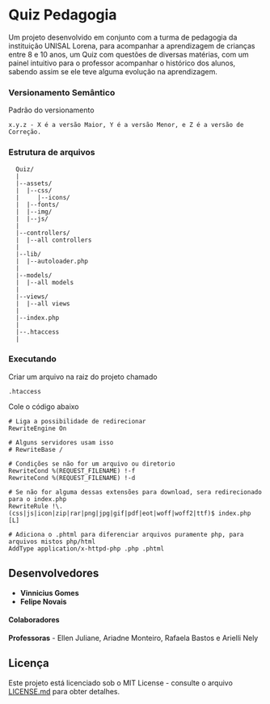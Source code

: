 # Quiz Pedagogia


Um projeto desenvolvido em conjunto com a turma de pedagogia da instituição UNISAL Lorena, para acompanhar a aprendizagem de crianças entre 8 e 10 anos, um Quiz com questões de diversas matérias, com um painel intuitivo para o professor acompanhar o histórico dos alunos, sabendo assim se ele teve alguma evolução na aprendizagem.

### Versionamento Semântico

Padrão do versionamento

```
x.y.z - X é a versão Maior, Y é a versão Menor, e Z é a versão de Correção. 
```

### Estrutura de arquivos

```
  Quiz/
  |
  |--assets/
  |  |--css/
  |     |--icons/
  |  |--fonts/
  |  |--img/
  |  |--js/
  |
  |--controllers/
  |  |--all controllers
  |
  |--lib/
  |  |--autoloader.php
  |
  |--models/
  |  |--all models
  |
  |--views/
  |  |--all views
  |
  |--index.php
  |
  |--.htaccess
  |
```

### Executando

Criar um arquivo na raiz do projeto chamado

```
.htaccess
```

Cole o código abaixo

```
# Liga a possibilidade de redirecionar
RewriteEngine On

# Alguns servidores usam isso
# RewriteBase /

# Condições se não for um arquivo ou diretorio
RewriteCond %(REQUEST_FILENAME) !-f
RewriteCond %(REQUEST_FILENAME) !-d

# Se não for alguma dessas extensões para download, sera redirecionado para o index.php
RewriteRule !\.(css|js|icon|zip|rar|png|jpg|gif|pdf|eot|woff|woff2|ttf)$ index.php [L]

# Adiciona o .phtml para diferenciar arquivos puramente php, para arquivos mistos php/html
AddType application/x-httpd-php .php .phtml
```

## Desenvolvedores

* **Vinnicius Gomes**
* **Felipe Novais**

#### Colaboradores

**Professoras** - Ellen Juliane, Ariadne Monteiro, Rafaela Bastos e Arielli Nely


## Licença


Este projeto está licenciado sob o MIT License - consulte o arquivo [LICENSE.md](LICENSE.md) para obter detalhes.
